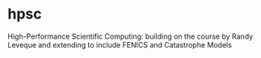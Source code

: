 # hpsc
High-Performance Scientific Computing: building on the course by Randy Leveque and extending to include FENICS and Catastrophe Models

